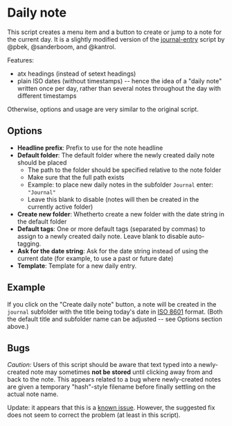 # Daily note

This script creates a menu item and a button to create or jump to a note for the current day. It is a slightly modified version of the [journal-entry](https://github.com/qownnotes/scripts/blob/master/journal-entry/journal-entry.qml) script by @pbek, @sanderboom, and @kantrol.

Features:

* atx headings (instead of setext headings)
* plain ISO dates (without timestamps) -- hence the idea of a "daily note" written once per day, rather than several notes throughout the day with different timestamps

Otherwise, options and usage are very similar to the original script.

## Options

* **Headline prefix**: Prefix to use for the note headline
* **Default folder**: The default folder where the newly created daily note should be placed
  * The path to the folder should be specified relative to the note folder
  * Make sure that the full path exists
  * Example: to place new daily notes in the subfolder `Journal` enter: `"Journal"`
  * Leave this blank to disable (notes will then be created in the currently active folder)
* **Create new folder**: Whetherto create a new folder with the date string in the default folder
* **Default tags**: One or more default tags (separated by commas) to assign to a newly created daily note. Leave blank to disable auto-tagging.
* **Ask for the date string**: Ask for the date string instead of using the current date (for example, to use a past or future date)
* **Template**: Template for a new daily entry.

## Example

If you click on the "Create daily note" button, a note will be created in the `journal` subfolder with the title being today's date in [ISO 8601](https://en.wikipedia.org/wiki/ISO_8601) format. (Both the default title and subfolder name can be adjusted -- see Options section above.)

## Bugs

_Caution:_ Users of this script should be aware that text typed into a newly-created note may sometimes **not be stored** until clicking away from and back to the note. This appears related to a bug where newly-created notes are given a temporary "hash"-style filename before finally settling on the actual note name.

Update: it appears that this is a [known issue](https://github.com/qownnotes/scripts/issues/132). However, the suggested fix does not seem to correct the problem (at least in this script).
